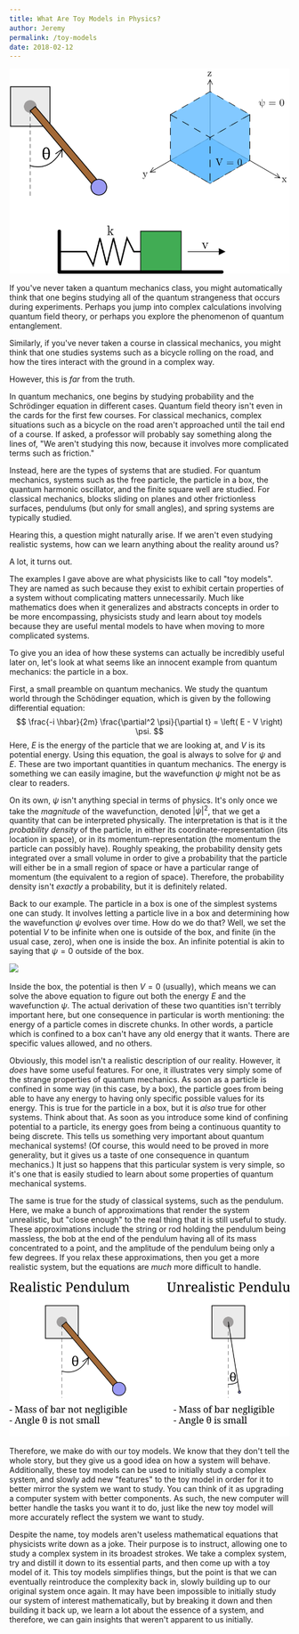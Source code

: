 ```yaml
---
title: What Are Toy Models in Physics?
author: Jeremy
permalink: /toy-models
date: 2018-02-12
---
```


![](/images/toyModels.svg)

If you've never taken a quantum mechanics class, you might automatically think that one begins studying all of the quantum strangeness that occurs during experiments. Perhaps you jump into complex calculations involving quantum field theory, or perhaps you explore the phenomenon of quantum entanglement.

Similarly, if you've never taken a course in classical mechanics, you might think that one studies systems such as a bicycle rolling on the road, and how the tires interact with the ground in a complex way.

However, this is *far* from the truth.

In quantum mechanics, one begins by studying probability and the Schrödinger equation in different cases. Quantum field theory isn't even in the cards for the first few courses. For classical mechanics, complex situations such as a bicycle on the road aren't approached until the tail end of a course. If asked, a professor will probably say something along the lines of, "We aren't studying this now, because it involves more complicated terms such as friction."

Instead, here are the types of systems that are studied. For quantum mechanics, systems such as the free particle, the particle in a box, the quantum harmonic oscillator, and the finite square well are studied. For classical mechanics, blocks sliding on planes and other frictionless surfaces, pendulums (but only for small angles), and spring systems are typically studied.

Hearing this, a question might naturally arise. If we aren't even studying realistic systems, how can we learn anything about the reality around us?

A lot, it turns out.

The examples I gave above are what physicists like to call "toy models". They are named as such because they exist to exhibit certain properties of a system without complicating matters unnecessarily. Much like mathematics does when it generalizes and abstracts concepts in order to be more encompassing, physicists study and learn about toy models because they are useful mental models to have when moving to more complicated systems.

To give you an idea of how these systems can actually be incredibly useful later on, let's look at what seems like an innocent example from quantum mechanics: the particle in a box.

First, a small preamble on quantum mechanics. We study the quantum world through the Schödinger equation, which is given by the following differential equation:
$$
\frac{-i \hbar}{2m} \frac{\partial^2 \psi}{\partial t} = \left( E - V \right) \psi.
$$
Here, $E$ is the energy of the particle that we are looking at, and $V$ is its potential energy. Using this equation, the goal is always to solve for $\psi$ and $E$. These are two important quantities in quantum mechanics. The energy is something we can easily imagine, but the wavefunction $\psi$ might not be as clear to readers.

On its own, $\psi$ isn't anything special in terms of physics. It's only once we take the *magnitude* of the wavefunction, denoted $\vert \psi \vert ^2$, that we get a quantity that can be interpreted physically. The interpretation is that is it the *probability density* of the particle, in either its coordinate-representation (its location in space), or in its momentum-representation (the momentum the particle can possibly have). Roughly speaking, the probability density gets integrated over a small volume in order to give a probability that the particle will either be in a small region of space or have a particular range of momentum (the equivalent to a region of space). Therefore, the probability density isn't *exactly* a probability, but it is definitely related.

Back to our example. The particle in a box is one of the simplest systems one can study. It involves letting a particle live in a box and determining how the wavefunction $\psi$ evolves over time. How do we do that? Well, we set the potential $V$ to be infinite when one is outside of the box, and finite (in the usual case, zero), when one is inside the box. An infinite potential is akin to saying that $\psi = 0$ outside of the box.

![](/images/toy_models/boxPotential.svg)

Inside the box, the potential is then $V = 0$ (usually), which means we can solve the above equation to figure out both the energy $E$ and the wavefunction $\psi$. The actual derivation of these two quantities isn't terribly important here, but one consequence in particular is worth mentioning: the energy of a particle comes in discrete chunks. In other words, a particle which is confined to a box can't have any old energy that it wants. There are specific values allowed, and no others.

Obviously, this model isn't a realistic description of our reality. However, it *does* have some useful features. For one, it illustrates very simply some of the strange properties of quantum mechanics. As soon as a particle is confined in some way (in this case, by a box), the particle goes from being able to have any energy to having only specific possible values for its energy. This is true for the particle in a box, but it is *also* true for other systems. Think about that. As soon as you introduce some kind of confining potential to a particle, its energy goes from being a continuous quantity to being discrete. This tells us something very important about quantum mechanical systems! (Of course, this would need to be proved in more generality, but it gives us a taste of one consequence in quantum mechanics.) It just so happens that this particular system is very simple, so it's one that is easily studied to learn about some properties of quantum mechanical systems.

The same is true for the study of classical systems, such as the pendulum. Here, we make a bunch of approximations that render the system unrealistic, but "close enough" to the real thing that it is still useful to study. These approximations include the string or rod holding the pendulum being massless, the bob at the end of the pendulum having all of its mass concentrated to a point, and the amplitude of the pendulum being only a few degrees. If you relax these approximations, then you get a more realistic system, but the equations are *much* more difficult to handle.

![](/images/unrealisticPendulum.svg)

Therefore, we make do with our toy models. We know that they don't tell the whole story, but they give us a good idea on how a system will behave. Additionally, these toy models can be used to initially study a complex system, and slowly add new "features" to the toy model in order for it to better mirror the system we want to study. You can think of it as upgrading a computer system with better components. As such, the new computer will better handle the tasks you want it to do, just like the new toy model will more accurately reflect the system we want to study.

Despite the name, toy models aren't useless mathematical equations that physicists write down as a joke. Their purpose is to instruct, allowing one to study a complex system in its broadest strokes. We take a complex system, try and distill it down to its essential parts, and then come up with a toy model of it. This toy models simplifies things, but the point is that we can eventually reintroduce the complexity back in, slowly building up to our original system once again. It may have been impossible to initially study our system of interest mathematically, but by breaking it down and then building it back up, we learn a lot about the essence of a system, and therefore, we can gain insights that weren't apparent to us initially.